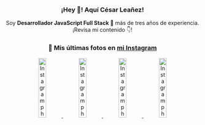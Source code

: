 <div align="center">

<h3>¡Hey 👋! Aquí César Leañez!</h3>

<p>Soy <strong>Desarrollador JavaScript Full Stack 🚀</strong> más de tres años de experiencia.<br />¡Revisa mi contenido 👇!</p>

### 📸 Mis últimas fotos en [mi Instagram](https://instagram.com/cesarsoftware.dev)


<a href='https://instagram.com/p/DKcTQWgxLum' target='_blank'>
  <img width='20%' src='https://instagram.fcmn2-1.fna.fbcdn.net/v/t51.2885-15/503849034_17919602952097059_4092165478866362923_n.jpg?stp=dst-jpg_e35_tt6&efg=eyJ2ZW5jb2RlX3RhZyI6IkZFRUQuaW1hZ2VfdXJsZ2VuLjE0NDB4MTQ0NS5zZHIuZjc1NzYxLmRlZmF1bHRfaW1hZ2UifQ&_nc_ht=instagram.fcmn2-1.fna.fbcdn.net&_nc_cat=103&_nc_oc=Q6cZ2QFkWEEnH4Zdg5j2zEAJ5Kn8_2NAZqpfKm7C63kf_zAqXuEP8b1L24YmIPjC_ZMIkMs&_nc_ohc=XYy2g2-2HlEQ7kNvwG4Tj0B&_nc_gid=6EGHkGj3XEsQ8wXKF4-AvA&edm=ACWDqb8BAAAA&ccb=7-5&ig_cache_key=MzY0Njg3NDQ4NDgzMDY4MjAyMg%3D%3D.3-ccb7-5&oh=00_AfRaKfEwYTGoSYWEV0bNQKL56wWric2KAkSSiYWZcI1pgQ&oe=68738FE5&_nc_sid=ee9879' alt='Instagram photo' />
</a>
<a href='https://instagram.com/p/DKcTCZnuO-S' target='_blank'>
  <img width='20%' src='https://scontent.cdninstagram.com/v/t51.75761-15/503168549_17919602796097059_3346483577265803486_n.jpg?stp=dst-jpg_e15_tt6&_nc_cat=105&ig_cache_key=MzY0Njg3MzUyNjA5NTkwMDU2Mg%3D%3D.3-ccb1-7&ccb=1-7&_nc_sid=58cdad&efg=eyJ2ZW5jb2RlX3RhZyI6InhwaWRzLjE5MTZ4MTA3OC5zZHIifQ%3D%3D&_nc_ohc=O0WRQ-1w72wQ7kNvwG9gwJt&_nc_oc=Admb6Z_cP8a_oglpkV5JcJ3ZcHGU9OpjsC4kZF9dRsuob0DVzmISvlJawBmBsNNAYPg&_nc_ad=z-m&_nc_cid=0&_nc_zt=23&_nc_ht=scontent.cdninstagram.com&_nc_gid=6EGHkGj3XEsQ8wXKF4-AvA&oh=00_AfT3lNfKDT3tblHdrVoHpNtpzdL8xL2-qgf50fxvfN0jXw&oe=68739663' alt='Instagram photo' />
</a>
<a href='https://instagram.com/p/DIt9Oknp-PZ' target='_blank'>
  <img width='20%' src='https://instagram.fcmn2-1.fna.fbcdn.net/v/t51.2885-15/491444712_17914409433097059_55076089485466172_n.jpg?stp=dst-jpg_e35_tt6&efg=eyJ2ZW5jb2RlX3RhZyI6IkZFRUQuaW1hZ2VfdXJsZ2VuLjU1MngzNDEuc2RyLmY3NTc2MS5kZWZhdWx0X2ltYWdlIn0&_nc_ht=instagram.fcmn2-1.fna.fbcdn.net&_nc_cat=103&_nc_oc=Q6cZ2QFkWEEnH4Zdg5j2zEAJ5Kn8_2NAZqpfKm7C63kf_zAqXuEP8b1L24YmIPjC_ZMIkMs&_nc_ohc=Gs_AX3bZ61kQ7kNvwESHXcA&_nc_gid=6EGHkGj3XEsQ8wXKF4-AvA&edm=ACWDqb8BAAAA&ccb=7-5&ig_cache_key=MzYxNTgxNTM1ODA3ODI0Nzg5Nw%3D%3D.3-ccb7-5&oh=00_AfStIkIt-DOM6HaMOJrXgvRnHk1PkBDoJvQ6YNwa9cZbJQ&oe=687383EB&_nc_sid=ee9879' alt='Instagram photo' />
</a>
<a href='https://instagram.com/p/DICt8_ruj1K' target='_blank'>
  <img width='20%' src='https://scontent.cdninstagram.com/v/t51.71878-15/487811720_2261442050918393_7784971145546330846_n.jpg?stp=dst-jpg_e15_tt6&_nc_cat=104&ig_cache_key=MzYwMzY0NDc1NTQ5MDc4MjUzOA%3D%3D.3-ccb1-7&ccb=1-7&_nc_sid=58cdad&efg=eyJ2ZW5jb2RlX3RhZyI6InhwaWRzLjY0MHgxMTU2LnNkciJ9&_nc_ohc=0Krc0_JpqxEQ7kNvwFQJuyD&_nc_oc=AdlYscE_XGAkY87DLAl0gQJUcN-2lVtC8jRqG4lZ0F3yQ3eLwtJXfE4b8DZtkoiWuzA&_nc_ad=z-m&_nc_cid=0&_nc_zt=23&_nc_ht=scontent.cdninstagram.com&_nc_gid=6EGHkGj3XEsQ8wXKF4-AvA&oh=00_AfTFLkBNCDQi3ruMJvwKrLRg52aFMdOsj9JYpu2cuaEG9w&oe=6873A8E4' alt='Instagram photo' />
</a>

</div>
